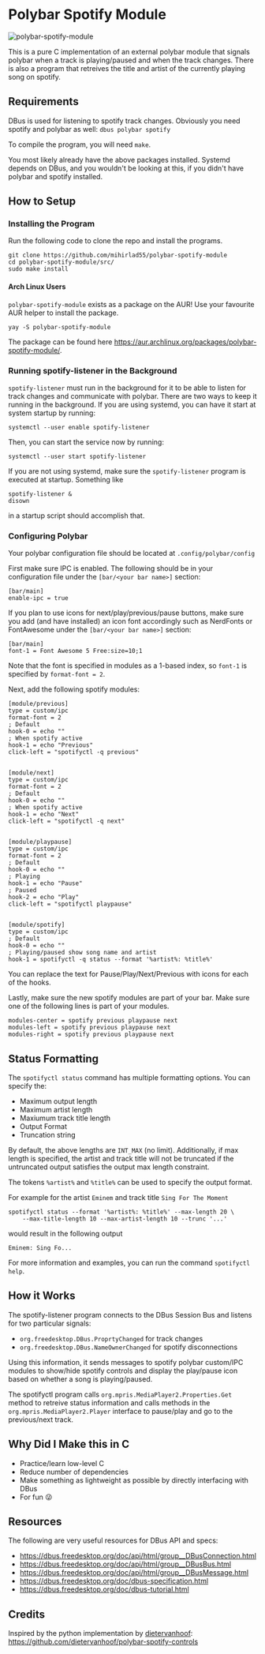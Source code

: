 # Polybar Spotify Module

![polybar-spotify-module](https://github.com/mihirlad55/polybar-spotify-module/raw/master/screenshots/capture2.png)

This is a pure C implementation of an external polybar module that signals
polybar when a track is playing/paused and when the track changes. There is
also a program that retreives the title and artist of the currently playing
song on spotify.


## Requirements
DBus is used for listening to spotify track changes. Obviously you need spotify
and polybar as well:
`dbus polybar spotify`

To compile the program, you will need `make`.

You most likely already have the above packages installed. Systemd depends on
DBus, and you wouldn't be looking at this, if you didn't have polybar and
spotify installed.


## How to Setup

### Installing the Program
Run the following code to clone the repo and install the programs.
```
git clone https://github.com/mihirlad55/polybar-spotify-module
cd polybar-spotify-module/src/
sudo make install
```

#### Arch Linux Users
`polybar-spotify-module` exists as a package on the AUR! Use your favourite
AUR helper to install the package.
```
yay -S polybar-spotify-module
```
The package can be found here
<https://aur.archlinux.org/packages/polybar-spotify-module/>.

### Running spotify-listener in the Background
`spotify-listener` must run in the background for it to be able to listen for
track changes and communicate with polybar. There are two ways to keep it
running in the background. If you are using systemd, you can have it start at
system startup by running:

```
systemctl --user enable spotify-listener
```

Then, you can start the service now by running:

```
systemctl --user start spotify-listener
```

If you are not using systemd, make sure the `spotify-listener` program is
executed at startup. Something like
```
spotify-listener &
disown
```
in a startup script should accomplish that.


### Configuring Polybar
Your polybar configuration file should be located at `.config/polybar/config`

First make sure IPC is enabled. The following should be in your configuration
file under the `[bar/<your bar name>]` section:
```
[bar/main]
enable-ipc = true
```

If you plan to use icons for next/play/previous/pause buttons, make sure you
add (and have installed) an icon font accordingly such as NerdFonts or
FontAwesome under the `[bar/<your bar name>]` section:
```
[bar/main]
font-1 = Font Awesome 5 Free:size=10;1
```
Note that the font is specified in modules as a 1-based index, so `font-1` is
specified by `format-font = 2`.

Next, add the following spotify modules:
```
[module/previous]
type = custom/ipc
format-font = 2
; Default
hook-0 = echo ""
; When spotify active
hook-1 = echo "Previous"
click-left = "spotifyctl -q previous"


[module/next]
type = custom/ipc
format-font = 2
; Default
hook-0 = echo ""
; When spotify active
hook-1 = echo "Next"
click-left = "spotifyctl -q next"


[module/playpause]
type = custom/ipc
format-font = 2
; Default
hook-0 = echo ""
; Playing
hook-1 = echo "Pause"
; Paused
hook-2 = echo "Play"
click-left = "spotifyctl playpause"


[module/spotify]
type = custom/ipc
; Default
hook-0 = echo ""
; Playing/paused show song name and artist
hook-1 = spotifyctl -q status --format '%artist%: %title%'
```
You can replace the text for Pause/Play/Next/Previous with icons for each of
the hooks.

Lastly, make sure the new spotify modules are part of your bar. Make sure one of
the following lines is part of your modules.
```
modules-center = spotify previous playpause next
modules-left = spotify previous playpause next
modules-right = spotify previous playpause next
```

## Status Formatting
The `spotifyctl status` command has multiple formatting options. You can
specify the:
- Maximum output length
- Maximum artist length
- Maxiumum track title length
- Output Format
- Truncation string

By default, the above lengths are `INT_MAX` (no limit). Additionally, if max
length is specified, the artist and track title will not be truncated if
the untruncated output satisfies the output max length constraint.

The tokens `%artist%` and `%title%` can be used to specify the output format.

For example for the artist `Eminem` and track title `Sing For The Moment`
```
spotifyctl status --format '%artist%: %title%' --max-length 20 \
    --max-title-length 10 --max-artist-length 10 --trunc '...'
```
would result in the following output
```
Eminem: Sing Fo...
```

For more information and examples, you can run the command `spotifyctl help`.


## How it Works
The spotify-listener program connects to the DBus Session Bus and listens for
two particular signals:

- `org.freedesktop.DBus.ProprtyChanged` for track changes
- `org.freedesktop.DBus.NameOwnerChanged` for spotify disconnections

Using this information, it sends messages to spotify polybar custom/IPC modules
to show/hide spotify controls and display the play/pause icon based on whether
a song is playing/paused.

The spotifyctl program calls `org.mpris.MediaPlayer2.Properties.Get` method to
retreive status information and calls methods in the
`org.mpris.MediaPlayer2.Player` interface to pause/play and go to the
previous/next track.


## Why Did I Make this in C
- Practice/learn low-level C
- Reduce number of dependencies
- Make something as lightweight as possible by directly interfacing with DBus
- For fun 😜


## Resources
The following are very useful resources for DBus API and specs:

- <https://dbus.freedesktop.org/doc/api/html/group__DBusConnection.html>
- <https://dbus.freedesktop.org/doc/api/html/group__DBusBus.html>
- <https://dbus.freedesktop.org/doc/api/html/group__DBusMessage.html>
- <https://dbus.freedesktop.org/doc/dbus-specification.html>
- <https://dbus.freedesktop.org/doc/dbus-tutorial.html>


## Credits
Inspired by the python implementation by
[dietervanhoof](https://github.com/dietervanhoof): <https://github.com/dietervanhoof/polybar-spotify-controls>
